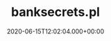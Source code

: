 ---
# GLOBAL 
layout: casestudy
page_type: casestudy
title: banksecrets.pl
published: true
links_visible: true

#SEO
seo_title:  Case Study banksecrets.pl | Sprawdź Portal Pożyczkowy Online
seo_description: |-
  Projekt platformy internetowej oferującej chwilówki, kredyty hipoteczne, ubezpieczenia podróżnicze.  Zobacz, jak powstawała witryna.
main_keywords:
  - strona internetowa banksecrets.pl
  
#HREFLANGS
display_hreflangs: false
hreflangs:

#MENU 
top_line:
  menu_title: banksecrets.pl
  cta_title:

#SETTINGS
show_contact_in_footer: true

# CASESTUDY layout
cta_buttons:
  - name: Wyceń podobny projekt
    link: /kontakt.html
  - name: Wyceń podobny projekt
    link: /kontakt.html
testimonial_on_index: false
casestudy_on_index: false
cta: Case study banksecrets.pl


date: 2020-06-15T12:02:04.000+00:00 


intro: 
  title: Wszystko, co powinieneś wiedzieć o <strong>kredytach</strong>
  content: |-
    BankSecrets to firma stworzona przez zespół ludzi, których pasją jest oszczędzanie i pomoc innym w kontrolowaniu finansów. Eksperci z zakresu bankowości i finansów wyjaśniając tajemnice świata bankowego, pomagają w dopasowaniu odpowiedniego banku dla każdego klienta. Na stronie internetowej można znaleźć informacje i wskazówki dotyczące różnych obszarów: ubezpieczeń podróżnych, kredytów hipotecznych, chwilówek, czy kart kredytowych.


header:
  title: Wszystko, co powinieneś wiedzieć o <strong>kredytach</strong>
  intro: |-
    Założeniem projektu było stworzenie atrakcyjnej wizualnie platformy, która będzie dostępna w różnych wersjach językowych zarządzanych z jednego miejsca. W każdej z nich konieczne było uwzględnienie spersonalizowanej oferty bankowej - dostosowanej do konkretnego kraju. Podstawą było również dostosowanie technologii wpływających na szybkość ładowania witryny i dostępnych treści.
  main_photo:  /uploads/banksecrets-OG-image.jpg


screens:
  mobile_1:
    img: /uploads/casestudy-banksecrets-mobile.jpg
    cover: /uploads/casestudy-banksecrets-mobile-cover.jpg
    alt:
  desktop_1:
    img: /uploads/casestudy-banksecrets-desktop.jpg
    cover: /uploads/casestudy-banksecrets-desktop-cover.jpg
    alt:
colors:
  main: "2CA9E1"
  devices_border: "FFF"


company: banksecrets.pl
company_logo: /uploads/logo-banksecrets.svg
watermark: /uploads/banksecrets-watermark.svg


customer_opinion:
  person: Robert Niechciał
  position: CEO
  photo: /uploads/robert-niechcial.jpg
  quotation: |-
    Firma Projets to zespół specjalistów, którzy mają ogromne doświadczenie i są zorientowani na aktualne trendy branżowe. Umiejętność ich dostosowania do potrzeb klienta sprawiły, że wszystkie nasze oczekiwania zostały spełnione. Projekt został zrealizowany profesjonalnie i z pełnym zaangażowaniem. Na każdym etapie mogliśmy także liczyć na merytoryczny poziom komunikacji, co przełożyło się na bezproblemową i przyjemną współpracę. Profesjonalna pomoc, wsparcie i doradztwo — to cechy, które sprawiają, że możemy polecić Projets jako rzetelnego partnera do współpracy.
  quotation_small: |-
    Profesjonalna pomoc, wsparcie i doradztwo — to cechy, które sprawiają, że możemy polecić Projets jako rzetelnego partnera do współpracy.
  quotation_sentence: Projekt został zrealizowany profesjonalnie i z pełnym zaangażowaniem.

  
project_categories:
  - _services/strony-internetowe.md
project_technologies:
  - _technologies/react-js.md
project_range:
  - back-end
  - front-end
  - design


steps:
- name: Wyzwania
  icon: /uploads/graphic-challenges.svg
  desc:  |-
    {:.list.list-positive}
    * Dedykowana identyfikacja wizualna - przejrzysta i odpowiednia do specyfiki branży.
    * Różne wersje językowe z uwzględnieniem treści dostosowanych do konkretnego kraju.
    * Platforma zapewniająca szybkość ładowania treści zadowalającą klientów.
- name: Proces
  icon: /uploads/graphic-process.svg
  desc:  |-
    {:.list.list-positive}
    * Zaprojektowane logo złożonego z kłódki oraz range buttona - zgodnie z zasadą złotego podziału.
    * Rozpoczęcie prac technicznych na podstawie React.js. i połączenie Frontu po API z panelem administracyjnym..
    * Przygotowanie front-endu i połączenie go z systemem CMS.
- name: Rezultaty
  icon: /uploads/graphic-result.svg
  desc:  |-
    {:.list.list-positive}
    * Przejrzysta i spójna kreacja graficzna podkreślająca wizerunek strategiczny marki.
    * Spersonalizowane oferty bankowe w 9 wersjach językowych na osobnych domenach.
    * Prosta struktura serwisu SEO friendly umożliwiająca szybką indeksację i pozyskanie ruchu organicznego z wyszukiwarek.

presentation:
  -
    graphic: /uploads/casestudy-banksecrets-pic-1.jpg
    graphic_title:  
    graphic_full_width: true
    graphic_size: 4
    content:  |-
      ## Identyfikacja wizulana
      Na potrzeby platformy została zaprojektowana dedykowana identyfikacja wizualna dopasowana do kontekstu biznesowego marki. Dostosowana została kolorystyka oraz typografia zapewniające spójność i przejrzystość dla użytkownika. Zaprojektowane zostało również unikalne logo nawiązujące do branży przedstawiające kłódkę będącą symbolem bezpieczeństwa oraz range button wskazujący na wybór.
    content_size: 4
  -
    graphic: /uploads/casestudy-banksecrets-pic-2.jpg
    graphic_title: 
    graphic_full_width: true
    graphic_size: 4
    content:  |-
      ## Wyszukiwarka na stronie głównej
      Konfiguracja wyszukiwarki, zapewniającej użytkownikom strony otrzymanie wyników, których poszukują, to jedna z najistotniejszych funkcjonalności platformy. Opracowany na potrzeby strony mechanizm jest wyjątkowo czytelny i prosty w obsłudze, co gwarantuje proste wyszukiwanie odpowiednich ofert dostosowanych do oczekiwań.

    content_size: 4
  -
    graphic: /uploads/casestudy-banksecrets-pic-3.jpg
    graphic_title: 
    graphic_full_width: true
    graphic_size: 4
    content:  |-
      ## Czytelna karta produktu
      Odpowiednio zaprojektowana i skonfigurowana karta produktu skłania użytkowników do skorzystania z oferty. Możliwość obliczenia dokładnej kwoty pożyczki w czasie rzeczywistym zapewnia odpowiednią wiedzę na temat każdego produktu. Dodatkowo na karcie potencjalny klient znajduje odpowiedzi na podstawowe pytanie, jakie mogą pojawić się w związku z ofertą. Nie musi szukać ich na innych podstronach platformy, co zaspokaja jego potrzeby informacyjne.
    content_size: 4
  -
    graphic: /uploads/casestudy-banksecrets-pic-4.jpg
    graphic_title: 
    graphic_full_width: true
    graphic_size: 4
    content:  |-
      ## Widok banku
      Przygotowana dla każdego banku dedykowana podstrona zawiera najważniejsze informacje na jego temat, a także dane kontaktowe. Potencjalny klient może sprawdzić ocenę każdej z placówek, jak również opinie na jej temat wystawione przez innych użytkowników platformy.
    content_size: 4
---